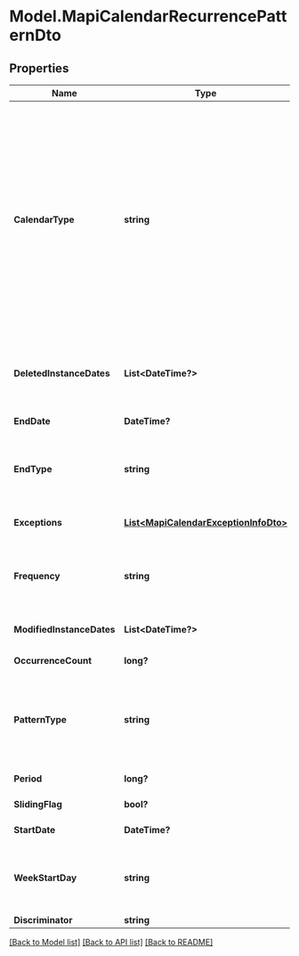 # Model.MapiCalendarRecurrencePatternDto
## Properties
Name | Type | Description | Notes
------------ | ------------- | ------------- | -------------
**CalendarType** | **string** | Enumerated the calendar type of the mapi recurrence Enum, available values: Default, CalGregorian, CalGregorianUs, CalJapan, CalTaiwan, CalKorea, CalHijri, CalThai, CalHebrew, CalGregorianMeFrench, CalGregorianArabic, CalGregorianXLitEnglish, CalGregorianXLitFrench, CalLunarJapanese, CalChineseLunar, CalSaka, CalLunarEtoChn, CalLunarEtoKor, CalLunarRokuyou, CalLunarKorean, CalUmAlQura | 
**DeletedInstanceDates** | **List&lt;DateTime?&gt;** | An array of dates, each of which is the original instance date of either a deleted instance or a modified instance for this recurrence.              | [optional] 
**EndDate** | **DateTime?** | End date of an item recurrence pattern.              | 
**EndType** | **string** | Enumerates the ending type for the recurrence. Enum, available values: None, EndAfterDate, EndAfterNOccurrences, NeverEnd | 
**Exceptions** | [**List&lt;MapiCalendarExceptionInfoDto&gt;**](MapiCalendarExceptionInfoDto.md) | An exception specifies changes to an instance of a recurring series.              | [optional] 
**Frequency** | **string** | Enumerates mapi calendar recurrence frequency Enum, available values: None, Daily, Weekly, Monthly, Yearly | 
**ModifiedInstanceDates** | **List&lt;DateTime?&gt;** | An array of dates, each of which is the date of a modified instance.              | [optional] 
**OccurrenceCount** | **long?** | Number of occurrences in a recurrence.              | 
**PatternType** | **string** | Enumerates the mapi calendar recurrence pattern types Enum, available values: Day, Week, Month, MonthEnd, MonthNth, HjMonth, HjMonthNth, HjMonthEnd | 
**Period** | **long?** | Interval at which the meeting pattern repeats.              | 
**SlidingFlag** | **bool?** | Defines whether pattern is sliding or not.              | 
**StartDate** | **DateTime?** | Start date of an item recurrence pattern.              | 
**WeekStartDay** | **string** | Day of week Enum, available values: Sunday, Monday, Tuesday, Wednesday, Thursday, Friday, Saturday | 
**Discriminator** | **string** |  | 



[[Back to Model list]](README.md#documentation-for-models) [[Back to API list]](README.md#documentation-for-api-endpoints) [[Back to README]](README.md)


